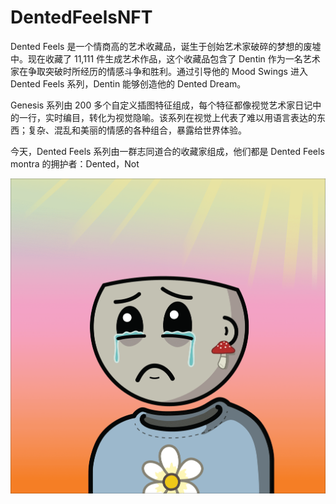 # DentedFeelsNFT

Dented Feels 是一个情商高的艺术收藏品，诞生于创始艺术家破碎的梦想的废墟中。现在收藏了 11,111 件生成艺术作品，这个收藏品包含了 Dentin 作为一名艺术家在争取突破时所经历的情感斗争和胜利。通过引导他的 Mood Swings 进入 Dented Feels 系列，Dentin 能够创造他的 Dented Dream。

Genesis 系列由 200 多个自定义插图特征组成，每个特征都像视觉艺术家日记中的一行，实时编目，转化为视觉隐喻。该系列在视觉上代表了难以用语言表达的东西；复杂、混乱和美丽的情感的各种组合，暴露给世界体验。

今天，Dented Feels 系列由一群志同道合的收藏家组成，他们都是 Dented Feels montra 的拥护者：Dented，Not 

![nft](unnamed.png)
